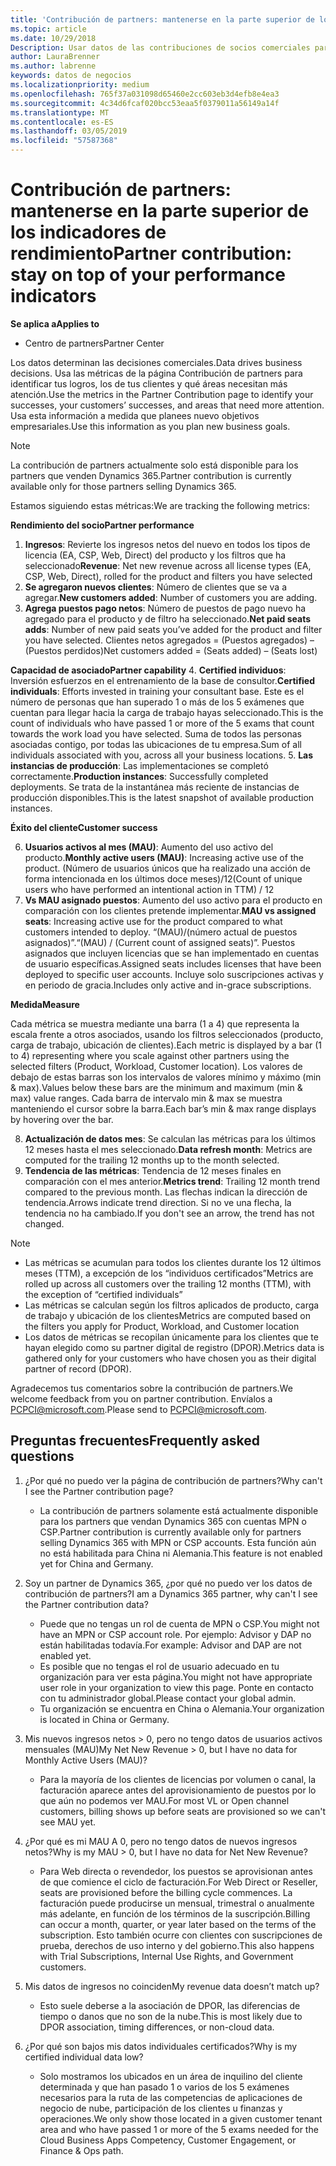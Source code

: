 ```yaml
---
title: 'Contribución de partners: mantenerse en la parte superior de los indicadores de rendimiento | Centro de partners'
ms.topic: article
ms.date: 10/29/2018
Description: Usar datos de las contribuciones de socios comerciales para comprender cómo está creciendo y dirige su negocio
author: LauraBrenner
ms.author: labrenne
keywords: datos de negocios
ms.localizationpriority: medium
ms.openlocfilehash: 765f37a031098d65460e2cc603eb3d4efb8e4ea3
ms.sourcegitcommit: 4c34d6fcaf020bcc53eaa5f0379011a56149a14f
ms.translationtype: MT
ms.contentlocale: es-ES
ms.lasthandoff: 03/05/2019
ms.locfileid: "57587368"
---
```

# <a name="partner-contribution-stay-on-top-of-your-performance-indicators"></a><span data-ttu-id="d0ad9-104">Contribución de partners: mantenerse en la parte superior de los indicadores de rendimiento</span><span class="sxs-lookup"><span data-stu-id="d0ad9-104">Partner contribution: stay on top of your performance indicators</span></span>

<span data-ttu-id="d0ad9-105">**Se aplica a**</span><span class="sxs-lookup"><span data-stu-id="d0ad9-105">**Applies to**</span></span>
- <span data-ttu-id="d0ad9-106">Centro de partners</span><span class="sxs-lookup"><span data-stu-id="d0ad9-106">Partner Center</span></span>

<span data-ttu-id="d0ad9-107">Los datos determinan las decisiones comerciales.</span><span class="sxs-lookup"><span data-stu-id="d0ad9-107">Data drives business decisions.</span></span> <span data-ttu-id="d0ad9-108">Usa las métricas de la página Contribución de partners para identificar tus logros, los de tus clientes y qué áreas necesitan más atención.</span><span class="sxs-lookup"><span data-stu-id="d0ad9-108">Use the metrics in the Partner Contribution page to identify your successes, your customers’ successes, and areas that need more attention.</span></span> <span data-ttu-id="d0ad9-109">Usa esta información a medida que planees nuevo objetivos empresariales.</span><span class="sxs-lookup"><span data-stu-id="d0ad9-109">Use this information as you plan new business goals.</span></span>

>[!NOTE]
><span data-ttu-id="d0ad9-110">La contribución de partners actualmente solo está disponible para los partners que venden Dynamics 365.</span><span class="sxs-lookup"><span data-stu-id="d0ad9-110">Partner contribution is currently available only for those partners selling Dynamics 365.</span></span>

<span data-ttu-id="d0ad9-111">Estamos siguiendo estas métricas:</span><span class="sxs-lookup"><span data-stu-id="d0ad9-111">We are tracking the following metrics:</span></span>

<span data-ttu-id="d0ad9-112">**Rendimiento del socio**</span><span class="sxs-lookup"><span data-stu-id="d0ad9-112">**Partner performance**</span></span>

1. <span data-ttu-id="d0ad9-113">**Ingresos**: Revierte los ingresos netos del nuevo en todos los tipos de licencia (EA, CSP, Web, Direct) del producto y los filtros que ha seleccionado</span><span class="sxs-lookup"><span data-stu-id="d0ad9-113">**Revenue**: Net new revenue across all license types (EA, CSP, Web, Direct), rolled for the product and filters you have selected</span></span>
2. <span data-ttu-id="d0ad9-114">**Se agregaron nuevos clientes**: Número de clientes que se va a agregar.</span><span class="sxs-lookup"><span data-stu-id="d0ad9-114">**New customers added**: Number of customers you are adding.</span></span>
3. <span data-ttu-id="d0ad9-115">**Agrega puestos pago netos**: Número de puestos de pago nuevo ha agregado para el producto y de filtro ha seleccionado.</span><span class="sxs-lookup"><span data-stu-id="d0ad9-115">**Net paid seats adds**: Number of new paid seats you’ve added for the product and filter you have selected.</span></span>  <span data-ttu-id="d0ad9-116">Clientes netos agregados = (Puestos agregados) – (Puestos perdidos)</span><span class="sxs-lookup"><span data-stu-id="d0ad9-116">Net customers added = (Seats added) – (Seats lost)</span></span> 

<span data-ttu-id="d0ad9-117">**Capacidad de asociado**</span><span class="sxs-lookup"><span data-stu-id="d0ad9-117">**Partner capability**</span></span>
4. <span data-ttu-id="d0ad9-118">**Certified individuos**: Inversión esfuerzos en el entrenamiento de la base de consultor.</span><span class="sxs-lookup"><span data-stu-id="d0ad9-118">**Certified individuals**: Efforts invested in training your consultant base.</span></span> <span data-ttu-id="d0ad9-119">Este es el número de personas que han superado 1 o más de los 5 exámenes que cuentan para llegar hacia la carga de trabajo hayas seleccionado.</span><span class="sxs-lookup"><span data-stu-id="d0ad9-119">This is the count of individuals who have passed 1 or more of the 5 exams that count towards the work load you have selected.</span></span> <span data-ttu-id="d0ad9-120">Suma de todos las personas asociadas contigo, por todas las ubicaciones de tu empresa.</span><span class="sxs-lookup"><span data-stu-id="d0ad9-120">Sum of all individuals associated with you, across all your business locations.</span></span>
5. <span data-ttu-id="d0ad9-121">**Las instancias de producción**: Las implementaciones se completó correctamente.</span><span class="sxs-lookup"><span data-stu-id="d0ad9-121">**Production instances**: Successfully completed deployments.</span></span> <span data-ttu-id="d0ad9-122">Se trata de la instantánea más reciente de instancias de producción disponibles.</span><span class="sxs-lookup"><span data-stu-id="d0ad9-122">This is the latest snapshot of available production instances.</span></span>

<span data-ttu-id="d0ad9-123">**Éxito del cliente**</span><span class="sxs-lookup"><span data-stu-id="d0ad9-123">**Customer success**</span></span>

6.  <span data-ttu-id="d0ad9-124">**Usuarios activos al mes (MAU)**: Aumento del uso activo del producto.</span><span class="sxs-lookup"><span data-stu-id="d0ad9-124">**Monthly active users (MAU)**: Increasing active use of the product.</span></span>
<span data-ttu-id="d0ad9-125">(Número de usuarios únicos que ha realizado una acción de forma intencionada en los últimos doce meses)/12</span><span class="sxs-lookup"><span data-stu-id="d0ad9-125">(Count of unique users who have performed an intentional action in TTM) / 12</span></span>
7. <span data-ttu-id="d0ad9-126">**Vs MAU asignado puestos**: Aumento del uso activo para el producto en comparación con los clientes pretende implementar.</span><span class="sxs-lookup"><span data-stu-id="d0ad9-126">**MAU vs assigned seats**: Increasing active use for the product compared to what customers intended to deploy.</span></span> <span data-ttu-id="d0ad9-127">“(MAU)/(número actual de puestos asignados)”.</span><span class="sxs-lookup"><span data-stu-id="d0ad9-127">“(MAU) / (Current count of assigned seats)”.</span></span> <span data-ttu-id="d0ad9-128">Puestos asignados que incluyen licencias que se han implementado en cuentas de usuario específicas.</span><span class="sxs-lookup"><span data-stu-id="d0ad9-128">Assigned seats includes licenses that have been deployed to specific user accounts.</span></span>  <span data-ttu-id="d0ad9-129">Incluye solo suscripciones activas y en periodo de gracia.</span><span class="sxs-lookup"><span data-stu-id="d0ad9-129">Includes only active and in-grace subscriptions.</span></span> 


<span data-ttu-id="d0ad9-130">**Medida**</span><span class="sxs-lookup"><span data-stu-id="d0ad9-130">**Measure**</span></span>

<span data-ttu-id="d0ad9-131">Cada métrica se muestra mediante una barra (1 a 4) que representa la escala frente a otros asociados, usando los filtros seleccionados (producto, carga de trabajo, ubicación de clientes).</span><span class="sxs-lookup"><span data-stu-id="d0ad9-131">Each metric is displayed by a bar (1 to 4) representing where you scale against other partners using the selected filters (Product, Workload, Customer location).</span></span> <span data-ttu-id="d0ad9-132">Los valores de debajo de estas barras son los intervalos de valores mínimo y máximo (min & max).</span><span class="sxs-lookup"><span data-stu-id="d0ad9-132">Values below these bars are the minimum and maximum (min & max) value ranges.</span></span> <span data-ttu-id="d0ad9-133">Cada barra de intervalo min & max se muestra manteniendo el cursor sobre la barra.</span><span class="sxs-lookup"><span data-stu-id="d0ad9-133">Each bar’s min & max range displays by hovering over the bar.</span></span>  

8. <span data-ttu-id="d0ad9-134">**Actualización de datos mes**: Se calculan las métricas para los últimos 12 meses hasta el mes seleccionado.</span><span class="sxs-lookup"><span data-stu-id="d0ad9-134">**Data refresh month**: Metrics are computed for the trailing 12 months up to the month selected.</span></span>
9. <span data-ttu-id="d0ad9-135">**Tendencia de las métricas**: Tendencia de 12 meses finales en comparación con el mes anterior.</span><span class="sxs-lookup"><span data-stu-id="d0ad9-135">**Metrics trend**: Trailing 12 month trend compared to the previous month.</span></span> <span data-ttu-id="d0ad9-136">Las flechas indican la dirección de tendencia.</span><span class="sxs-lookup"><span data-stu-id="d0ad9-136">Arrows indicate trend direction.</span></span> <span data-ttu-id="d0ad9-137">Si no ve una flecha, la tendencia no ha cambiado.</span><span class="sxs-lookup"><span data-stu-id="d0ad9-137">If you don't see an arrow, the trend has not changed.</span></span>

>[!NOTE] 
>- <span data-ttu-id="d0ad9-138">Las métricas se acumulan para todos los clientes durante los 12 últimos meses (TTM), a excepción de los “individuos certificados”</span><span class="sxs-lookup"><span data-stu-id="d0ad9-138">Metrics are rolled up across all customers over the trailing 12 months (TTM), with the exception of “certified individuals”</span></span>        
>- <span data-ttu-id="d0ad9-139">Las métricas se calculan según los filtros aplicados de producto, carga de trabajo y ubicación de los clientes</span><span class="sxs-lookup"><span data-stu-id="d0ad9-139">Metrics are computed based on the filters you apply for Product, Workload, and Customer location</span></span>
>- <span data-ttu-id="d0ad9-140">Los datos de métricas se recopilan únicamente para los clientes que te hayan elegido como su partner digital de registro (DPOR).</span><span class="sxs-lookup"><span data-stu-id="d0ad9-140">Metrics data is gathered only for your customers who have chosen you as their digital partner of record (DPOR).</span></span> 

<span data-ttu-id="d0ad9-141">Agradecemos tus comentarios sobre la contribución de partners.</span><span class="sxs-lookup"><span data-stu-id="d0ad9-141">We welcome feedback from you on partner contribution.</span></span> <span data-ttu-id="d0ad9-142">Envíalos a PCPCI@microsoft.com.</span><span class="sxs-lookup"><span data-stu-id="d0ad9-142">Please send to PCPCI@microsoft.com.</span></span>  

## <a name="frequently-asked-questions"></a><span data-ttu-id="d0ad9-143">Preguntas frecuentes</span><span class="sxs-lookup"><span data-stu-id="d0ad9-143">Frequently asked questions</span></span>

1. <span data-ttu-id="d0ad9-144">¿Por qué no puedo ver la página de contribución de partners?</span><span class="sxs-lookup"><span data-stu-id="d0ad9-144">Why can't I see the Partner contribution page?</span></span>
    - <span data-ttu-id="d0ad9-145">La contribución de partners solamente está actualmente disponible para los partners que vendan Dynamics 365 con cuentas MPN o CSP.</span><span class="sxs-lookup"><span data-stu-id="d0ad9-145">Partner contribution is currently available only for partners selling Dynamics 365 with MPN or CSP accounts.</span></span> <span data-ttu-id="d0ad9-146">Esta función aún no está habilitada para China ni Alemania.</span><span class="sxs-lookup"><span data-stu-id="d0ad9-146">This feature is not enabled yet for China and Germany.</span></span>
2. <span data-ttu-id="d0ad9-147">Soy un partner de Dynamics 365, ¿por qué no puedo ver los datos de contribución de partners?</span><span class="sxs-lookup"><span data-stu-id="d0ad9-147">I am a Dynamics 365 partner, why can't I see the Partner contribution data?</span></span>
    - <span data-ttu-id="d0ad9-148">Puede que no tengas un rol de cuenta de MPN o CSP.</span><span class="sxs-lookup"><span data-stu-id="d0ad9-148">You might not have an MPN or CSP account role.</span></span> <span data-ttu-id="d0ad9-149">Por ejemplo: Advisor y DAP no están habilitadas todavía.</span><span class="sxs-lookup"><span data-stu-id="d0ad9-149">For example: Advisor and DAP are not enabled yet.</span></span>  
    - <span data-ttu-id="d0ad9-150">Es posible que no tengas el rol de usuario adecuado en tu organización para ver esta página.</span><span class="sxs-lookup"><span data-stu-id="d0ad9-150">You might not have appropriate user role in your organization to view this page.</span></span> <span data-ttu-id="d0ad9-151">Ponte en contacto con tu administrador global.</span><span class="sxs-lookup"><span data-stu-id="d0ad9-151">Please contact your global admin.</span></span>
    - <span data-ttu-id="d0ad9-152">Tu organización se encuentra en China o Alemania.</span><span class="sxs-lookup"><span data-stu-id="d0ad9-152">Your organization is located in China or Germany.</span></span>

3. <span data-ttu-id="d0ad9-153">Mis nuevos ingresos netos > 0, pero no tengo datos de usuarios activos mensuales (MAU)</span><span class="sxs-lookup"><span data-stu-id="d0ad9-153">My Net New Revenue > 0, but I have no data for Monthly Active Users (MAU)?</span></span>
    - <span data-ttu-id="d0ad9-154">Para la mayoría de los clientes de licencias por volumen o canal, la facturación aparece antes del aprovisionamiento de puestos por lo que aún no podemos ver MAU.</span><span class="sxs-lookup"><span data-stu-id="d0ad9-154">For most VL or Open channel customers, billing shows up before seats are provisioned so we can't see MAU yet.</span></span>

4. <span data-ttu-id="d0ad9-155">¿Por qué es mi MAU A 0, pero no tengo datos de nuevos ingresos netos?</span><span class="sxs-lookup"><span data-stu-id="d0ad9-155">Why is my MAU > 0, but I have no data for Net New Revenue?</span></span>
   - <span data-ttu-id="d0ad9-156">Para Web directa o revendedor, los puestos se aprovisionan antes de que comience el ciclo de facturación.</span><span class="sxs-lookup"><span data-stu-id="d0ad9-156">For Web Direct or Reseller, seats are provisioned before the billing cycle commences.</span></span> <span data-ttu-id="d0ad9-157">La facturación puede producirse un mensual, trimestral o anualmente más adelante, en función de los términos de la suscripción.</span><span class="sxs-lookup"><span data-stu-id="d0ad9-157">Billing can occur a month, quarter, or year later based on the terms of the subscription.</span></span> <span data-ttu-id="d0ad9-158">Esto también ocurre con clientes con suscripciones de prueba, derechos de uso interno y del gobierno.</span><span class="sxs-lookup"><span data-stu-id="d0ad9-158">This also happens with Trial Subscriptions, Internal Use Rights, and Government customers.</span></span>
5. <span data-ttu-id="d0ad9-159">Mis datos de ingresos no coinciden</span><span class="sxs-lookup"><span data-stu-id="d0ad9-159">My revenue data doesn’t match up?</span></span>
   - <span data-ttu-id="d0ad9-160">Esto suele deberse a la asociación de DPOR, las diferencias de tiempo o danos que no son de la nube.</span><span class="sxs-lookup"><span data-stu-id="d0ad9-160">This is most likely due to DPOR association, timing differences, or non-cloud data.</span></span>
6. <span data-ttu-id="d0ad9-161">¿Por qué son bajos mis datos individuales certificados?</span><span class="sxs-lookup"><span data-stu-id="d0ad9-161">Why is my certified individual data low?</span></span>
   - <span data-ttu-id="d0ad9-162">Solo mostramos los ubicados en un área de inquilino del cliente determinada y que han pasado 1 o varios de los 5 exámenes necesarios para la ruta de las competencias de aplicaciones de negocio de nube, participación de los clientes u finanzas y operaciones.</span><span class="sxs-lookup"><span data-stu-id="d0ad9-162">We only show those located in a given customer tenant area and who have passed 1 or more of the 5 exams needed for the Cloud Business Apps Competency, Customer Engagement, or Finance & Ops path.</span></span>   